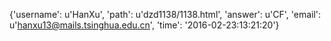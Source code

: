 {'username': u'HanXu', 'path': u'dzd1138/1138.html', 'answer': u'CF', 'email': u'hanxu13@mails.tsinghua.edu.cn', 'time': '2016-02-23:13:21:20'}